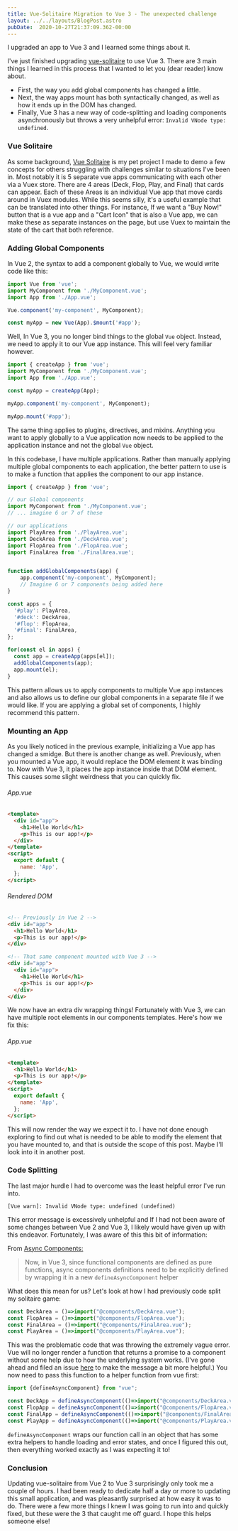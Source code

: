 ```yaml
---
title: Vue-Solitaire Migration to Vue 3 - The unexpected challenge
layout: ../../layouts/BlogPost.astro
pubDate:  2020-10-27T21:37:09.362-00:00
---
```

I upgraded an app to Vue 3 and I learned some things about it.

I've just finished upgrading [vue-solitaire](https://vue-solitaire.netlify.app) to use Vue 3. There are 3 main things I learned in this process that I wanted to let you (dear reader) know about. 

* First, the way you add global components has changed a little. 
* Next, the way apps mount has both syntactically changed, as well as how it ends up in the DOM has changed. 
* Finally, Vue 3 has a new way of code-splitting and loading components asynchronously but throws a very unhelpful error: `Invalid VNode type: undefined`. 

### Vue Solitaire

As some background, [Vue Solitaire](https://github.com/fimion/vue-solitaire) is my pet project I made to demo a few concepts for others struggling with challenges similar to situations I've been in. Most notably it is 5 separate vue apps communicating with each other via a Vuex store. There are 4 areas (Deck, Flop, Play, and Final) that cards can appear. Each of these Areas is an individual Vue app that move cards around in Vuex modules. While this seems silly, it's a useful example that can be translated into other things. For instance, If we want a "Buy Now!" button that is a vue app and a "Cart Icon" that is also a Vue app, we can make these as separate instances on the page, but use Vuex to maintain the state of the cart that both reference. 

### Adding Global Components

In Vue 2, the syntax to add a component globally to Vue, we would write code like this:

```javascript
import Vue from 'vue';
import MyComponent from './MyComponent.vue';
import App from './App.vue';

Vue.component('my-component', MyComponent);

const myApp = new Vue(App).$mount('#app');
```

Well, In Vue 3, you no longer bind things to the global `Vue` object. Instead, we need to apply it to our Vue app instance. This will feel very familiar however.

```javascript
import { createApp } from 'vue';
import MyComponent from './MyComponent.vue';
import App from './App.vue';

const myApp = createApp(App);

myApp.component('my-component', MyComponent);

myApp.mount('#app');
```

The same thing applies to plugins, directives, and mixins. Anything you want to apply globally to a Vue application now needs to be applied to the application instance and not the global `Vue` object.

In this codebase, I have multiple applications. Rather than manually applying multiple global components to each application, the better pattern to use is to make a function that applies the component to our app instance.

```javascript
import { createApp } from 'vue';

// our Global components
import MyComponent from './MyComponent.vue';
// ... imagine 6 or 7 of these

// our applications
import PlayArea from './PlayArea.vue';
import DeckArea from './DeckArea.vue';
import FlopArea from './FlopArea.vue';
import FinalArea from './FinalArea.vue';


function addGlobalComponents(app) {
    app.component('my-component', MyComponent);
    // Imagine 6 or 7 components being added here
}

const apps = {
  '#play': PlayArea,
  '#deck': DeckArea,
  '#flop': FlopArea,
  '#final': FinalArea,
};

for(const el in apps) {
  const app = createApp(apps[el]);
  addGlobalComponents(app);
  app.mount(el);
}
```

This pattern allows us to apply components to multiple Vue app instances and also allows us to define our global components in a separate file if we would like. If you are applying a global set of components, I highly recommend this pattern.

### Mounting an App

As you likely noticed in the previous example, initializing a Vue app has changed a smidge. But there is another change as well. Previously, when you mounted a Vue app, it would replace the DOM element it was binding to. Now with Vue 3, it places the app instance inside that DOM element. This causes some slight weirdness that you can quickly fix.

###### App.vue

```html
<template>
  <div id="app">
    <h1>Hello World</h1>
    <p>This is our app!</p>
  </div>
</template>
<script>
  export default {
    name: 'App',
  };
</script>
```

###### Rendered DOM

```html
<!-- Previously in Vue 2 -->
<div id="app">
  <h1>Hello World</h1>
  <p>This is our app!</p>
</div>

<!-- That same component mounted with Vue 3 -->
<div id="app">
  <div id="app">
    <h1>Hello World</h1>
    <p>This is our app!</p>
  </div>
</div>
```

We now have an extra div wrapping things! Fortunately with Vue 3, we can have multiple root elements in our components templates. Here's how we fix this:

###### App.vue

```html
<template>
  <h1>Hello World</h1>
  <p>This is our app!</p>
</template>
<script>
  export default {
    name: 'App',
  };
</script>
```

This will now render the way we expect it to. I have not done enough exploring to find out what is needed to be able to modify the element that you have mounted to, and that is outside the scope of this post.  Maybe I'll look into it in another post.

### Code Splitting

The last major hurdle I had to overcome was the least helpful error I've run into.

```
[Vue warn]: Invalid VNode type: undefined (undefined)
```

This error message is excessively unhelpful and If I had not been aware of some changes between Vue 2 and Vue 3, I likely would have given up with this endeavor. Fortunately, I was aware of this this bit of information:

From [Async Components:](https://v3.vuejs.org/guide/migration/async-components.html#introduction)

> Now, in Vue 3, since functional components are defined as pure functions, async components definitions need to be explicitly defined by wrapping it in a new `defineAsyncComponent` helper

What does this mean for us? Let's look at how I had previously code split my solitaire game:

```javascript
const DeckArea = ()=>import("@components/DeckArea.vue");
const FlopArea = ()=>import("@components/FlopArea.vue");
const FinalArea = ()=>import("@components/FinalArea.vue");
const PlayArea = ()=>import("@components/PlayArea.vue");
```

This was the problematic code that was throwing the extremely vague error. Vue will no longer render a function that returns a promise to a component without some help due to how the underlying system works. (I've gone ahead and filed an issue [here](https://github.com/vuejs/vue-next/issues/2497) to make the message a bit more helpful.) You now need to pass this function to a helper function from vue first:

```javascript
import {defineAsyncComponent} from "vue";

const DeckApp = defineAsyncComponent(()=>import("@components/DeckArea.vue"))
const FlopApp = defineAsyncComponent(()=>import("@components/FlopArea.vue"))
const FinalApp = defineAsyncComponent(()=>import("@components/FinalArea.vue"))
const PlayApp = defineAsyncComponent(()=>import("@components/PlayArea.vue"))
```

`defineAsyncComponent` wraps our function call in an object that has some extra helpers to handle loading and error states, and once I figured this out, then everything worked exactly as I was expecting it to!

### Conclusion

Updating vue-solitaire from Vue 2 to Vue 3 surprisingly only took me a couple of hours. I had been ready to dedicate half a day or more to updating this small application, and was pleasantly surprised at how easy it was to do. There were a few more things I knew I was going to run into and quickly fixed, but these were the 3 that caught me off guard. I hope this helps someone else!
